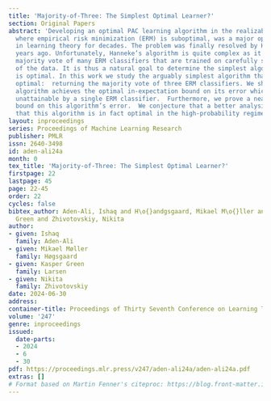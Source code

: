 ```yaml
---
title: 'Majority-of-Three: The Simplest Optimal Learner?'
section: Original Papers
abstract: 'Developing an optimal PAC learning algorithm in the realizable setting,
  where empirical risk minimization (ERM) is suboptimal, was a major open problem
  in learning theory for decades. The problem was finally resolved by Hanneke a few
  years ago. Unfortunately, Hanneke’s algorithm is quite complex as it returns the
  majority vote of many ERM classifiers that are trained on carefully selected subsets
  of the data. It is thus a natural goal to determine the simplest algorithm that
  is optimal. In this work we study the arguably simplest algorithm that could be
  optimal:  returning the majority vote of three ERM classifiers. We show that this
  algorithm achieves the optimal in-expectation bound on its error which is provably
  unattainable by a single ERM classifier.  Furthermore, we prove a near-optimal high-probability
  bound on this algorithm’s error.  We conjecture that a better analysis will prove
  that this algorithm is in fact optimal in the high-probability regime.'
layout: inproceedings
series: Proceedings of Machine Learning Research
publisher: PMLR
issn: 2640-3498
id: aden-ali24a
month: 0
tex_title: 'Majority-of-Three: The Simplest Optimal Learner?'
firstpage: 22
lastpage: 45
page: 22-45
order: 22
cycles: false
bibtex_author: Aden-Ali, Ishaq and H\o{}andgsgaard, Mikael M\o{}ller and Larsen, Kasper
  Green and Zhivotovskiy, Nikita
author:
- given: Ishaq
  family: Aden-Ali
- given: Mikael Møller
  family: Høgsgaard
- given: Kasper Green
  family: Larsen
- given: Nikita
  family: Zhivotovskiy
date: 2024-06-30
address:
container-title: Proceedings of Thirty Seventh Conference on Learning Theory
volume: '247'
genre: inproceedings
issued:
  date-parts:
  - 2024
  - 6
  - 30
pdf: https://proceedings.mlr.press/v247/aden-ali24a/aden-ali24a.pdf
extras: []
# Format based on Martin Fenner's citeproc: https://blog.front-matter.io/posts/citeproc-yaml-for-bibliographies/
---
```

